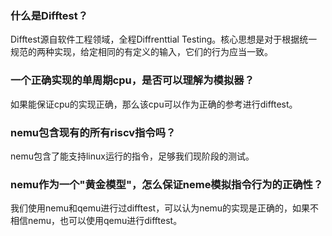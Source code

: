 ### 什么是Difftest？

Difftest源自软件工程领域，全程Diffrenttial Testing。核心思想是对于根据统一规范的两种实现，给定相同的有定义的输入，它们的行为应当一致。

### 一个正确实现的单周期cpu，是否可以理解为模拟器？

如果能保证cpu的实现正确，那么该cpu可以作为正确的参考进行difftest。

### nemu包含现有的所有riscv指令吗？

nemu包含了能支持linux运行的指令，足够我们现阶段的测试。

### nemu作为一个"黄金模型"，怎么保证neme模拟指令行为的正确性？

我们使用nemu和qemu进行过difftest，可以认为nemu的实现是正确的，如果不相信nemu，也可以使用qemu进行difftest。
